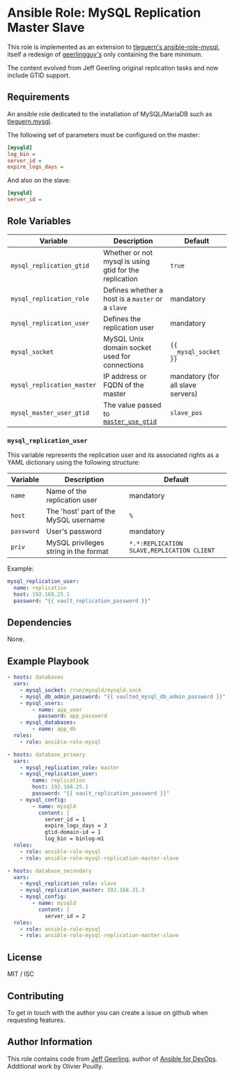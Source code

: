 # Ansible Role: MySQL Replication Master Slave

This role is implemented as an extension to [tleguern's ansible-role-mysql][tleguern-mysql], itself a redesign of [geerlingguy's][geerlingguy-mysql] only containing the bare minimum.

The content evolved from Jeff Geerling original replication tasks and now include GTID support.

## Requirements

An ansible role dedicated to the installation of MySQL/MariaDB such as [tleguern.mysql][tleguern-mysql].

The following set of parameters must be configured on the master:

```ini
[mysqld]
log_bin =
server_id =
expire_logs_days =
```

And also on the slave:

```ini
[mysqld]
server_id =
```

## Role Variables

| Variable | Description | Default |
|----------|-------------|---------|
| `mysql_replication_gtid` | Whether or not mysql is using gtid for the replication | `true` |
| `mysql_replication_role` | Defines whether a host is a `master` or a `slave` | mandatory |
| `mysql_replication_user` | Defines the replication user | mandatory |
| `mysql_socket` | MySQL Unix domain socket used for connections | `{{ __mysql_socket }}` |
| `mysql_replication_master` | IP address or FQDN of the master | mandatory (for all slave servers)|
| `mysql_master_user_gtid` | The value passed to [`master_use_gtid`][master-use-gtid] | `slave_pos` |

### `mysql_replication_user`

This variable represents the replication user and its associated rights as a YAML dictionary using the following structure:

| Variable | Description | Default |
|----------|-------------|---------|
| `name` | Name of the replication user | mandatory |
| `host` | The 'host' part of the MySQL username | `%` |
| `password` | User's password  | mandatory |
| `priv` | MySQL privileges string in the format  | `*.*:REPLICATION SLAVE,REPLICATION CLIENT` |

Example:

```yaml
mysql_replication_user:
  name: replication
  host: 192.168.25.1
  password: "{{ vault_replication_password }}"
```

## Dependencies

None.

## Example Playbook

```yaml
- hosts: databases
  vars:
    - mysql_socket: /run/mysqld/mysqld.sock
    - mysql_db_admin_password: "{{ vaulted_mysql_db_admin_password }}"
    - mysql_users:
        - name: app_user
          password: app_password
    - mysql_databases:
        - name: app_db
  roles:
    - role: ansible-role-mysql

- hosts: database_primary
  vars:
    - mysql_replication_role: master
    - mysql_replication_user:
        name: replication
        host: 192.168.25.1
        password: "{{ vault_replication_password }}"
    - mysql_config:
        - name: mysqld
          content: |
            server_id = 1
            expire_logs_days = 3
            gtid-domain-id = 1
            log_bin = binlog-m1
  roles:
    - role: ansible-role-mysql
    - role: ansible-role-mysql-replication-master-slave

- hosts: database_secondary
  vars:
    - mysql_replication_role: slave
    - mysql_replication_master: 192.168.31.3
    - mysql_config:
        - name: mysqld
          content: |
            server_id = 2
  roles:
    - role: ansible-role-mysql
    - role: ansible-role-mysql-replication-master-slave
```

## License

MIT / ISC

## Contributing

To get in touch with the author you can create a issue on github when requesting features.

## Author Information

This role contains code from [Jeff Geerling](https://www.jeffgeerling.com/), author of [Ansible for DevOps](https://www.ansiblefordevops.com/).
Additional work by Olivier Pouilly.

[tleguern-mysql]: https://git.sr.ht/~tleguern/ansible-role-mysql
[geerlingguy-mysql]: https://github.com/geerlingguy/ansible-role-mysql
[master-use-gtid]: https://docs.ansible.com/ansible/latest/collections/community/mysql/mysql_replication_module.html#parameter-master_use_gtid
